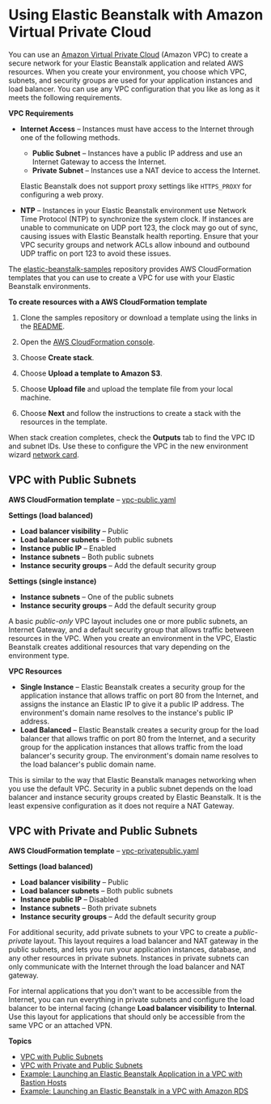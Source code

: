 # Using Elastic Beanstalk with Amazon Virtual Private Cloud<a name="vpc"></a>

You can use an [Amazon Virtual Private Cloud](http://docs.aws.amazon.com/AmazonVPC/latest/UserGuide/) \(Amazon VPC\) to create a secure network for your Elastic Beanstalk application and related AWS resources\. When you create your environment, you choose which VPC, subnets, and security groups are used for your application instances and load balancer\. You can use any VPC configuration that you like as long as it meets the following requirements\.

**VPC Requirements**
+ **Internet Access** – Instances must have access to the Internet through one of the following methods\.
  + **Public Subnet** – Instances have a public IP address and use an Internet Gateway to access the Internet\.
  + **Private Subnet** – Instances use a NAT device to access the Internet\.

  Elastic Beanstalk does not support proxy settings like `HTTPS_PROXY` for configuring a web proxy\.
+ **NTP** – Instances in your Elastic Beanstalk environment use Network Time Protocol \(NTP\) to synchronize the system clock\. If instances are unable to communicate on UDP port 123, the clock may go out of sync, causing issues with Elastic Beanstalk health reporting\. Ensure that your VPC security groups and network ACLs allow inbound and outbound UDP traffic on port 123 to avoid these issues\.

The [elastic\-beanstalk\-samples](https://github.com/awslabs/elastic-beanstalk-samples/) repository provides AWS CloudFormation templates that you can use to create a VPC for use with your Elastic Beanstalk environments\.

**To create resources with a AWS CloudFormation template**

1. Clone the samples repository or download a template using the links in the [README](https://github.com/awslabs/elastic-beanstalk-samples/tree/master/cfn-templates/README.md)\.

1. Open the [AWS CloudFormation console](https://console.aws.amazon.com/cloudformation/home)\.

1. Choose **Create stack**\.

1. Choose **Upload a template to Amazon S3**\.

1. Choose **Upload file** and upload the template file from your local machine\.

1. Choose **Next** and follow the instructions to create a stack with the resources in the template\.

When stack creation completes, check the **Outputs** tab to find the VPC ID and subnet IDs\. Use these to configure the VPC in the new environment wizard [network card](environments-create-wizard.md#environments-create-wizard-network)\.

## VPC with Public Subnets<a name="services-vpc-public"></a>

**AWS CloudFormation template** – [vpc\-public\.yaml](https://github.com/awslabs/elastic-beanstalk-samples/tree/master/cfn-templates/vpc-public.yaml)

**Settings \(load balanced\)**
+ **Load balancer visibility** – Public
+ **Load balancer subnets** – Both public subnets
+ **Instance public IP** – Enabled
+ **Instance subnets** – Both public subnets
+ **Instance security groups** – Add the default security group

**Settings \(single instance\)**
+ **Instance subnets** – One of the public subnets
+ **Instance security groups** – Add the default security group

A basic *public\-only* VPC layout includes one or more public subnets, an Internet Gateway, and a default security group that allows traffic between resources in the VPC\. When you create an environment in the VPC, Elastic Beanstalk creates additional resources that vary depending on the environment type\.

**VPC Resources**
+ **Single Instance** – Elastic Beanstalk creates a security group for the application instance that allows traffic on port 80 from the Internet, and assigns the instance an Elastic IP to give it a public IP address\. The environment's domain name resolves to the instance's public IP address\.
+ **Load Balanced** – Elastic Beanstalk creates a security group for the load balancer that allows traffic on port 80 from the Internet, and a security group for the application instances that allows traffic from the load balancer's security group\. The environment's domain name resolves to the load balancer's public domain name\.

This is similar to the way that Elastic Beanstalk manages networking when you use the default VPC\. Security in a public subnet depends on the load balancer and instance security groups created by Elastic Beanstalk\. It is the least expensive configuration as it does not require a NAT Gateway\.

## VPC with Private and Public Subnets<a name="services-vpc-privatepublic"></a>

**AWS CloudFormation template** – [vpc\-privatepublic\.yaml](https://github.com/awslabs/elastic-beanstalk-samples/tree/master/cfn-templates/vpc-privatepublic.yaml)

**Settings \(load balanced\)**
+ **Load balancer visibility** – Public
+ **Load balancer subnets** – Both public subnets
+ **Instance public IP** – Disabled
+ **Instance subnets** – Both private subnets
+ **Instance security groups** – Add the default security group

For additional security, add private subnets to your VPC to create a *public\-private* layout\. This layout requires a load balancer and NAT gateway in the public subnets, and lets you run your application instances, database, and any other resources in private subnets\. Instances in private subnets can only communicate with the Internet through the load balancer and NAT gateway\.

For internal applications that you don't want to be accessible from the Internet, you can run everything in private subnets and configure the load balancer to be internal facing \(change **Load balancer visibility** to **Internal**\. Use this layout for applications that should only be accessible from the same VPC or an attached VPN\.

**Topics**
+ [VPC with Public Subnets](#services-vpc-public)
+ [VPC with Private and Public Subnets](#services-vpc-privatepublic)
+ [Example: Launching an Elastic Beanstalk Application in a VPC with Bastion Hosts](vpc-bastion-host.md)
+ [Example: Launching an Elastic Beanstalk in a VPC with Amazon RDS](vpc-rds.md)